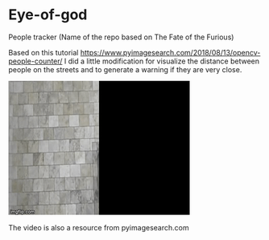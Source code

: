 # Eye-of-god
People tracker (Name of the repo based on The Fate of the Furious)

Based on this tutorial https://www.pyimagesearch.com/2018/08/13/opencv-people-counter/ I did a little modification for visualize the distance between people on the streets and to generate a warning if they are very close. 

![](people.gif)


The video is also a resource from pyimagesearch.com
